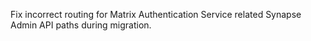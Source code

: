 Fix incorrect routing for Matrix Authentication Service related Synapse Admin API paths during migration.
